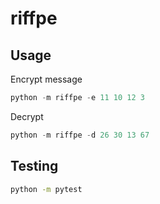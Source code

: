 # riffpe

## Usage

Encrypt message

```python
python -m riffpe -e 11 10 12 3
```

Decrypt

```python
python -m riffpe -d 26 30 13 67
```

## Testing

```bash
python -m pytest
```
